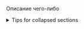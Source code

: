 Описание чего-либо

<details>

<summary>Tips for collapsed sections</summary>

### You can add a header

You can add text within a collapsed section. 
 
You can add an image or a code block, too.


</details>
